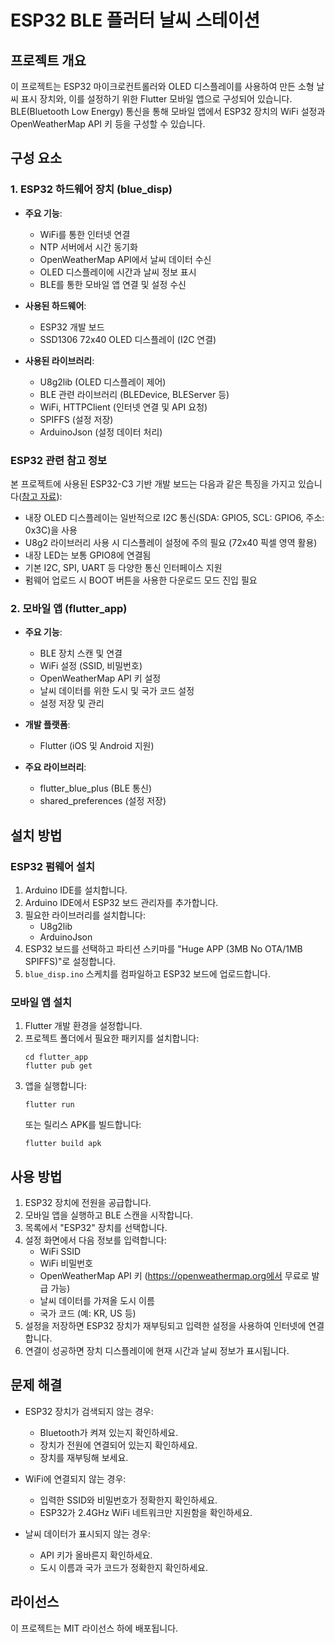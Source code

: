 # ESP32 BLE 플러터 날씨 스테이션

## 프로젝트 개요

이 프로젝트는 ESP32 마이크로컨트롤러와 OLED 디스플레이를 사용하여 만든 소형 날씨 표시 장치와, 이를 설정하기 위한 Flutter 모바일 앱으로 구성되어 있습니다. BLE(Bluetooth Low Energy) 통신을 통해 모바일 앱에서 ESP32 장치의 WiFi 설정과 OpenWeatherMap API 키 등을 구성할 수 있습니다.

## 구성 요소

### 1. ESP32 하드웨어 장치 (blue_disp)

- **주요 기능**:
  - WiFi를 통한 인터넷 연결
  - NTP 서버에서 시간 동기화
  - OpenWeatherMap API에서 날씨 데이터 수신
  - OLED 디스플레이에 시간과 날씨 정보 표시
  - BLE를 통한 모바일 앱 연결 및 설정 수신

- **사용된 하드웨어**:
  - ESP32 개발 보드
  - SSD1306 72x40 OLED 디스플레이 (I2C 연결)

- **사용된 라이브러리**:
  - U8g2lib (OLED 디스플레이 제어)
  - BLE 관련 라이브러리 (BLEDevice, BLEServer 등)
  - WiFi, HTTPClient (인터넷 연결 및 API 요청)
  - SPIFFS (설정 저장)
  - ArduinoJson (설정 데이터 처리)

### ESP32 관련 참고 정보

본 프로젝트에 사용된 ESP32-C3 기반 개발 보드는 다음과 같은 특징을 가지고 있습니다([참고 자료](https://emalliab.wordpress.com/2025/02/12/esp32-c3-0-42-oled/)):

- 내장 OLED 디스플레이는 일반적으로 I2C 통신(SDA: GPIO5, SCL: GPIO6, 주소: 0x3C)을 사용
- U8g2 라이브러리 사용 시 디스플레이 설정에 주의 필요 (72x40 픽셀 영역 활용)
- 내장 LED는 보통 GPIO8에 연결됨
- 기본 I2C, SPI, UART 등 다양한 통신 인터페이스 지원
- 펌웨어 업로드 시 BOOT 버튼을 사용한 다운로드 모드 진입 필요

### 2. 모바일 앱 (flutter_app)

- **주요 기능**:
  - BLE 장치 스캔 및 연결
  - WiFi 설정 (SSID, 비밀번호)
  - OpenWeatherMap API 키 설정
  - 날씨 데이터를 위한 도시 및 국가 코드 설정
  - 설정 저장 및 관리

- **개발 플랫폼**:
  - Flutter (iOS 및 Android 지원)

- **주요 라이브러리**:
  - flutter_blue_plus (BLE 통신)
  - shared_preferences (설정 저장)

## 설치 방법

### ESP32 펌웨어 설치

1. Arduino IDE를 설치합니다.
2. Arduino IDE에서 ESP32 보드 관리자를 추가합니다.
3. 필요한 라이브러리를 설치합니다:
   - U8g2lib
   - ArduinoJson
4. ESP32 보드를 선택하고 파티션 스키마를 "Huge APP (3MB No OTA/1MB SPIFFS)"로 설정합니다.
5. `blue_disp.ino` 스케치를 컴파일하고 ESP32 보드에 업로드합니다.

### 모바일 앱 설치

1. Flutter 개발 환경을 설정합니다.
2. 프로젝트 폴더에서 필요한 패키지를 설치합니다:
   ```
   cd flutter_app
   flutter pub get
   ```
3. 앱을 실행합니다:
   ```
   flutter run
   ```
   또는 릴리스 APK를 빌드합니다:
   ```
   flutter build apk
   ```

## 사용 방법

1. ESP32 장치에 전원을 공급합니다.
2. 모바일 앱을 실행하고 BLE 스캔을 시작합니다.
3. 목록에서 "ESP32" 장치를 선택합니다.
4. 설정 화면에서 다음 정보를 입력합니다:
   - WiFi SSID
   - WiFi 비밀번호
   - OpenWeatherMap API 키 (https://openweathermap.org에서 무료로 발급 가능)
   - 날씨 데이터를 가져올 도시 이름
   - 국가 코드 (예: KR, US 등)
5. 설정을 저장하면 ESP32 장치가 재부팅되고 입력한 설정을 사용하여 인터넷에 연결합니다.
6. 연결이 성공하면 장치 디스플레이에 현재 시간과 날씨 정보가 표시됩니다.

## 문제 해결

- ESP32 장치가 검색되지 않는 경우:
  - Bluetooth가 켜져 있는지 확인하세요.
  - 장치가 전원에 연결되어 있는지 확인하세요.
  - 장치를 재부팅해 보세요.

- WiFi에 연결되지 않는 경우:
  - 입력한 SSID와 비밀번호가 정확한지 확인하세요.
  - ESP32가 2.4GHz WiFi 네트워크만 지원함을 확인하세요.

- 날씨 데이터가 표시되지 않는 경우:
  - API 키가 올바른지 확인하세요.
  - 도시 이름과 국가 코드가 정확한지 확인하세요.

## 라이선스

이 프로젝트는 MIT 라이선스 하에 배포됩니다.